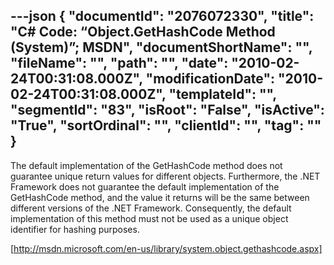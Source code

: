 ---json
{
  "documentId": "2076072330",
  "title": "C# Code: “Object.GetHashCode Method (System)”; MSDN",
  "documentShortName": "",
  "fileName": "",
  "path": "",
  "date": "2010-02-24T00:31:08.000Z",
  "modificationDate": "2010-02-24T00:31:08.000Z",
  "templateId": "",
  "segmentId": "83",
  "isRoot": "False",
  "isActive": "True",
  "sortOrdinal": "",
  "clientId": "",
  "tag": ""
}
---

The default implementation of the GetHashCode method does not guarantee unique return values for different objects. Furthermore, the .NET Framework does not guarantee the default implementation of the GetHashCode method, and the value it returns will be the same between different versions of the .NET Framework. Consequently, the default implementation of this method must not be used as a unique object identifier for hashing purposes.

[http://msdn.microsoft.com/en-us/library/system.object.gethashcode.aspx]
